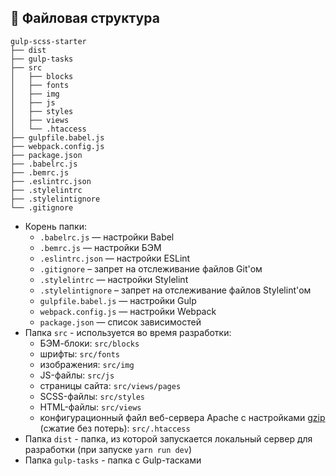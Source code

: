 ## :open_file_folder: Файловая структура

```
gulp-scss-starter
├── dist
├── gulp-tasks
├── src
│   ├── blocks
│   ├── fonts
│   ├── img
│   ├── js
│   ├── styles
│   ├── views
│   └── .htaccess
├── gulpfile.babel.js
├── webpack.config.js
├── package.json
├── .babelrc.js
├── .bemrc.js
├── .eslintrc.json
├── .stylelintrc
├── .stylelintignore
└── .gitignore
```

- Корень папки:
  - `.babelrc.js` — настройки Babel
  - `.bemrc.js` — настройки БЭМ
  - `.eslintrc.json` — настройки ESLint
  - `.gitignore` – запрет на отслеживание файлов Git'ом
  - `.stylelintrc` — настройки Stylelint
  - `.stylelintignore` – запрет на отслеживание файлов Stylelint'ом
  - `gulpfile.babel.js` — настройки Gulp
  - `webpack.config.js` — настройки Webpack
  - `package.json` — список зависимостей
- Папка `src` - используется во время разработки:
  - БЭМ-блоки: `src/blocks`
  - шрифты: `src/fonts`
  - изображения: `src/img`
  - JS-файлы: `src/js`
  - страницы сайта: `src/views/pages`
  - SCSS-файлы: `src/styles`
  - HTML-файлы: `src/views`
  - конфигурационный файл веб-сервера Apache с настройками [gzip](https://habr.com/ru/post/221849/) (сжатие без потерь): `src/.htaccess`
- Папка `dist` - папка, из которой запускается локальный сервер для разработки (при запуске `yarn run dev`)
- Папка `gulp-tasks` - папка с Gulp-тасками
